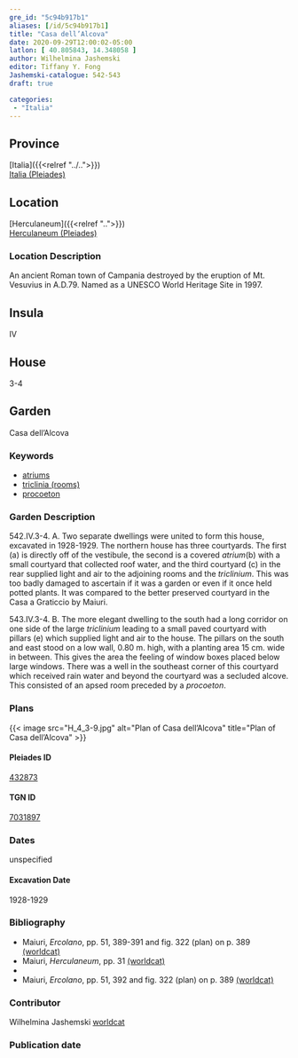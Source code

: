 ```yaml
---
gre_id: "5c94b917b1"
aliases: [/id/5c94b917b1]
title: "Casa dell’Alcova"
date: 2020-09-29T12:00:02-05:00
latlon: [ 40.805843, 14.348058 ]
author: Wilhelmina Jashemski
editor: Tiffany Y. Fong
Jashemski-catalogue: 542-543
draft: true

categories:
 - "Italia"
---
```


## Province

[Italia]({{<relref "../..">}}) \
[Italia (Pleiades)](https://pleiades.stoa.org/places/1052)


## Location

 [Herculaneum]({{<relref "..">}}) \
 [Herculaneum (Pleiades)](https://pleiades.stoa.org/places/432873)


### Location Description
An ancient Roman town of Campania destroyed by the eruption of Mt. Vesuvius in A.D.79. Named as a UNESCO World Heritage Site in 1997.

## Insula
IV

## House
3-4

## Garden
Casa dell’Alcova


### Keywords
- [atriums](http://vocab.getty.edu/page/aat/300080798)
- [triclinia (rooms)](http://vocab.getty.edu/page/aat/300004359)
- [procoeton](#)

### Garden Description
542.IV.3-4.
A. Two separate dwellings were united to form this house, excavated in 1928-1929. The northern house has three courtyards. The first (a) is directly off of the vestibule, the second is a covered *atrium*(b) with a small courtyard that collected roof water, and the third courtyard (c) in the rear supplied light and air to the adjoining rooms and the *triclinium*. This was too badly damaged to ascertain if it was a garden or even if it once held potted plants. It was compared to the better preserved courtyard in the Casa a Graticcio by Maiuri.

543.IV.3-4.
B. The more elegant dwelling to the south had a long corridor on one side of the large *triclinium* leading to a small paved courtyard with pillars (e) which supplied light and air to the house. The pillars on the south and east stood on a low wall, 0.80 m. high, with a planting area 15 cm. wide in between. This gives the area the feeling of window boxes placed below large windows. There was a well in the southeast corner of this courtyard which received rain water and beyond the courtyard was a secluded alcove. This consisted of an apsed room preceded by a *procoeton*.
<!--### Maps-->

<!--
OLD WAY (DO NOT USE)
![alt_text](../../images/image_name.ext)
*CAPTION*

NEW WAY ↓↓↓↓
{{< image src="../image_name.ext" alt="ALT_TEXT" title="CAPTION" >}}
-->

### Plans

{{< image src="H_4_3-9.jpg" alt="Plan of Casa dell’Alcova" title="Plan of Casa dell’Alcova" >}}




<!--### Images-->

#### Pleiades ID
[432873](https://pleiades.stoa.org/places/432873)

#### TGN ID
[7031897](http://vocab.getty.edu/page/tgn/7031897)


### Dates

unspecified

#### Excavation Date

1928-1929

### Bibliography

- Maiuri, *Ercolano*, pp. 51, 389-391 and fig. 322 (plan) on p. 389 [(worldcat)](http://www.worldcat.org/oclc/490581395)
- Maiuri, *Herculaneum*, pp. 31 [(worldcat)](http://www.worldcat.org/oclc/1107784297)
-
- Maiuri, *Ercolano*, pp. 51, 392 and fig. 322 (plan) on p. 389 [(worldcat)](http://www.worldcat.org/oclc/490581395)

<!--#### Periodo ID-->

<!-- [PERIODO_ID](https://pleiades.stoa.org/places/PLEIADES_ID) -->

### Contributor

Wilhelmina Jashemski [worldcat](http://worldcat.org/identities/lccn-n80037970/)

### Publication date



<!--### Related articles-->

<!-- Links to other related articles. Leave blank for now -->
